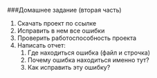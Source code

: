 ###Домашнее задание (вторая часть)
1. Скачать проект по ссылке 
1. Исправить в нем все ошибки
1. Проверить работоспособность проекта
1. Написать отчет:
   1. Где находиться ошибка (файл и строчка)
   2. Почему ошибка находиться именно тут?
   3. Как исправить эту ошибку?
